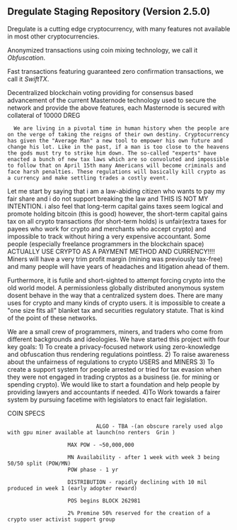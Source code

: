 <h2><strong>Dregulate Staging Repository (Version 2.5.0)</strong></h2>

<p>Dregulate is a cutting edge cryptocurrency, with many features not available in most other cryptocurrencies.</p>
<p>Anonymized transactions using coin mixing technology, we call it <em>Obfuscation</em>.</p>
<p>Fast transactions featuring guaranteed zero confirmation transactions, we call it <em>SwiftTX</em>.</p>
<p>Decentralized blockchain voting providing for consensus based advancement of the current Masternode technology used to secure the network and provide the above features, each Masternode is secured with collateral of 10000 DREG</p>


      We are living in a pivotal time in human history when the people are on the verge of taking the reigns of their own destiny. Cryptocurrency has given the "Average Man" a new tool to empower his own future and change his lot. Like in the past, if a man is too close to the heavens the gods must try to strike him down. The so-called "experts" have enacted a bunch of new tax laws which are so convoluted and impossible to follow that on April 15th many Americans will become criminals and face harsh penalties. These regulations will basically kill crypto as a currency and make settling trades a costly event.

Let me start by saying that i am a law-abiding citizen who wants to pay my fair share and i do not support breaking the law and THIS IS NOT MY INTENTION.  i also feel that long-term capital gains taxes seem  logical and promote holding bitcoin (this is good) however, the short-term capital gains tax on all crypto transactions (for short-term  holds) is unfair(extra taxes for payees who work for crypto and merchants who accept crypto) and impossible to track without hiring a very expensive accountant.  Some people (especially freelance programmers in the blockchain space) ACTUALLY USE CRYPTO AS A PAYMENT METHOD AND CURRENCY!!!! Miners will have a very trim profit margin (mining was previously tax-free) and many people will have years of headaches and litigation ahead of them.

Furthermore, it is futile and short-sighted to attempt forcing crypto into the old world model. A permissionless globally distributed anonymous system dosent behave in the way that a centralized system does. There are many uses for crypto and many kinds of crypto users. it is impossible to create a "one size fits all"  blanket tax and securities regulatory statute. That is kind of the point of these networks.

We are a small crew of programmers, miners, and traders who come from different backgrounds and ideologies. We have started this project with four key goals:
       1) To create a privacy-focused network using zero-knowledge and obfuscation thus rendering regulations pointless.
       2) To raise awareness about the unfairness of regulations to crypto USERS and MINERS
       3) To create a support system for people arrested or tried for tax evasion when they were not engaged in trading cryptos as a business (ie. for mining or spending crypto). We would like to start a foundation and help people by providing lawyers and accountants if needed.
       4)To Work towards a fairer system by pursuing facetime with legislators to enact fair legislation. 
  


COIN SPECS

                                ALGO - TBA -(an obscure rarely used algo with gpu miner available at launch(no renters  Grin )

                       MAX POW - ~50,000,000

                       MN Availability - after 1 week with week 3 being 50/50 split (POW/MN)
                       POW phase - 1 yr

                       DISTRIBUTION - rapidly declining with 10 mil produced in week 1 (early adopter reward)

                       POS begins BLOCK 262981

                       2% Premine 50% reserved for the creation of a crypto user activist support group

